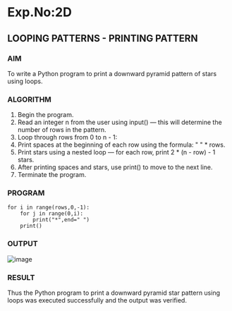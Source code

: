 # Exp.No:2D
## LOOPING PATTERNS - PRINTING PATTERN

### AIM  
To write a Python program to print a downward pyramid pattern of stars using loops.

### ALGORITHM

1. Begin the program.
2. Read an integer n from the user using input() — this will determine the number of rows in the pattern.
3. Loop through rows from 0 to n - 1:
4. Print spaces at the beginning of each row using the formula: " " * rows.
5. Print stars using a nested loop — for each row, print 2 * (n - row) - 1 stars.
6. After printing spaces and stars, use print() to move to the next line.
7. Terminate the program.

### PROGRAM
```rows=int(input())
for i in range(rows,0,-1):
    for j in range(0,i):
        print("*",end=" ")
    print()
```

### OUTPUT

![image](https://github.com/user-attachments/assets/c2d55029-730a-42ae-9912-31714fde4ad2)

### RESULT
Thus the Python program to print a downward pyramid star pattern using loops was executed successfully and the output was verified.
